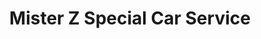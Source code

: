 ---
title: "Mister Z Special Car Service"
url: /allerheiligen-bei-wildon/mister-z-special-car-service/
shop: Autowerkstatt
---